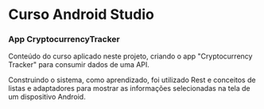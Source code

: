 # Curso Android Studio
### App CryptocurrencyTracker

Conteúdo do curso aplicado neste projeto, criando o app "Cryptocurrency Tracker" para consumir dados de uma API.

Construindo o sistema, como aprendizado, foi utilizado Rest e conceitos de listas e adaptadores para mostrar as
informações selecionadas na tela de um dispositivo Android. 
